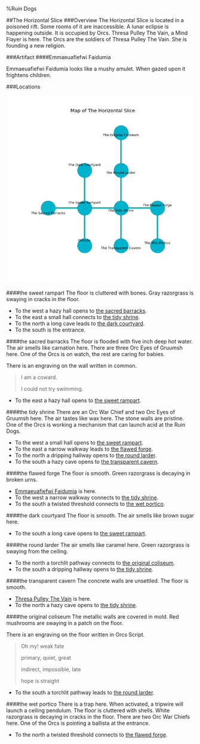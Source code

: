 %Ruin Dogs

##The Horizontal Slice
###Overview
The Horizontal Slice is located in a poisoned rift. Some rooms of it are inaccessible. A lunar eclipse is happening outside. It is occupied by Orcs. <a name="Thresa-Pulley-The-Vain"></a>Thresa Pulley The Vain, a Mind Flayer is here. The Orcs are the soldiers of Thresa Pulley The Vain. She  is founding a new religion. 



###Artifact
####<a name="Emmaeuafiefwi-Faidumia"></a>Emmaeuafiefwi Faidumia


Emmaeuafiefwi Faidumia looks like a mushy amulet. When gazed upon it frightens children. 





###Locations


![](../v2/images/The-Horizontal-Slice.png)

####<a name="the-sweet-rampart"></a>the sweet rampart
The floor is cluttered with bones. Gray razorgrass is swaying in cracks in the floor. 



* To the west a hazy hall opens to [the sacred barracks](#the-sacred-barracks).
* To the east a small hall connects to [the tidy shrine](#the-tidy-shrine).
* To the north a long cave leads to [the dark courtyard](#the-dark-courtyard).
* To the south is the entrance.


####<a name="the-sacred-barracks"></a>the sacred barracks
The floor is flooded with five inch deep hot water. The air smells like carnation here. There are three Orc Eyes of Gruumsh here. One of the Orcs is on watch, the rest are caring for babies. 

There is an engraving on the wall written in common. 

> I am a coward.
>
> I could not try swimming.
>


* To the east a hazy hall opens to [the sweet rampart](#the-sweet-rampart).


####<a name="the-tidy-shrine"></a>the tidy shrine
There are an Orc War Chief and two Orc Eyes of Gruumsh here. The air tastes like wax here. The stone walls are pristine. One of the Orcs is working a mechanism that can launch acid at the Ruin Dogs. 



* To the west a small hall opens to [the sweet rampart](#the-sweet-rampart).
* To the east a narrow walkway leads to [the flawed forge](#the-flawed-forge).
* To the north a dripping hallway opens to [the round larder](#the-round-larder).
* To the south a hazy cave opens to [the transparent cavern](#the-transparent-cavern).


####<a name="the-flawed-forge"></a>the flawed forge
The floor is smooth. Green razorgrass is decaying in broken urns. 



* [Emmaeuafiefwi Faidumia](#Emmaeuafiefwi-Faidumia) is here.
* To the west a narrow walkway connects to [the tidy shrine](#the-tidy-shrine).
* To the south a twisted threshold connects to [the wet portico](#the-wet-portico).


####<a name="the-dark-courtyard"></a>the dark courtyard
The floor is smooth. The air smells like brown sugar here. 



* To the south a long cave opens to [the sweet rampart](#the-sweet-rampart).


####<a name="the-round-larder"></a>the round larder
The air smells like caramel here. Green razorgrass is swaying from the ceiling. 



* To the north a torchlit pathway connects to [the original coliseum](#the-original-coliseum).
* To the south a dripping hallway opens to [the tidy shrine](#the-tidy-shrine).


####<a name="the-transparent-cavern"></a>the transparent cavern
The concrete walls are unsettled. The floor is smooth. 



* [Thresa Pulley The Vain](#Thresa-Pulley-The-Vain) is here.
* To the north a hazy cave opens to [the tidy shrine](#the-tidy-shrine).


####<a name="the-original-coliseum"></a>the original coliseum
The metallic walls are covered in mold. Red mushrooms are swaying in a patch on the floor. 

There is an engraving on the floor written in Orcs Script. 

> Oh my! weak fate
>
> primary, quiet, great
>
> indirect, impossible, late
>
> hope is straight
>


* To the south a torchlit pathway leads to [the round larder](#the-round-larder).


####<a name="the-wet-portico"></a>the wet portico
There is a trap here. When activated, a tripwire will launch a ceiling pendulum. The floor is cluttered with shells. White razorgrass is decaying in cracks in the floor. There are two Orc War Chiefs here. One of the Orcs is pointing a ballista at the entrance. 



* To the north a twisted threshold connects to [the flawed forge](#the-flawed-forge).


